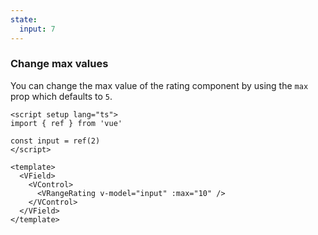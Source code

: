 ```yaml
---
state:
  input: 7
---
```


### Change max values

You can change the max value of the rating component by using the `max` prop
which defaults to `5`.

<!--code-->

```vue
<script setup lang="ts">
import { ref } from 'vue'

const input = ref(2)
</script>

<template>
  <VField>
    <VControl>
      <VRangeRating v-model="input" :max="10" />
    </VControl>
  </VField>
</template>
```

<!--/code-->

<!--example-->

<VField>
  <VControl>
    <VRangeRating
      v-model="frontmatter.state.input"
      :max="10"
    />
  </VControl>
</VField>

<!--/example-->
